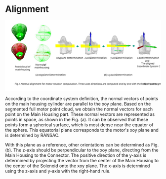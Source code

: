 # Alignment
![img.png](readme_documents/normal%20alignment.svg)

According to the coordinate system definition, the normal vectors of points on the main housing cylinder are parallel to the xoy plane. Based on the segmented full motor point cloud, we obtain the normal vectors for each point on the Main Housing part. These normal vectors are represented as points in space, as shown in the Fig. (a). It can be observed that these points form a spherical surface, which is most dense near the equator of the sphere. This equatorial plane corresponds to the motor's xoy plane and is determined by RANSAC.

With this plane as a reference, other orientations can be determined as Fig. (b). The z-axis should be perpendicular to the xoy plane, directing from the Main Housing to the Connector. The positive direction of the y-axis is determined by projecting the vector from the center of the Main Housing to the center of the Solenoid onto the xoy plane. The x-axis is determined using the z-axis and y-axis with the right-hand rule.
